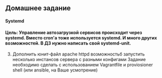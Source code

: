 ## Домашнее задание
#### Systemd
#### Цель: Управление автозагрузкой сервисов происходит через systemd. Вместо cron'а тоже используется systemd. И много других возможностей. В ДЗ нужно написать свой systemd-unit.

3. Дополнить юнит-файл apache httpd возможностьб запустить несколько инстансов сервера с разными конфигами
  Задание необходимо сделать с использованием Vagrantfile и proviosioner shell (или ansible, на Ваше усмотрение) 

